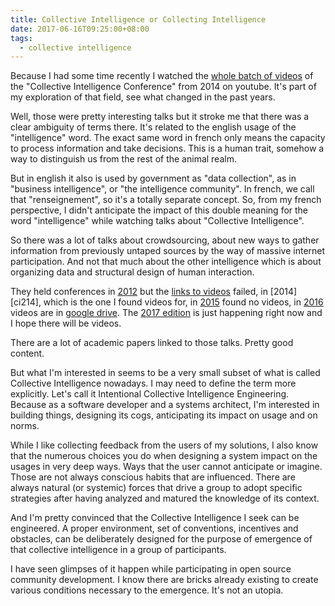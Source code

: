 ```yaml
---
title: Collective Intelligence or Collecting Intelligence
date: 2017-06-16T09:25:00+08:00
tags:
  - collective intelligence
---
```

Because I had some time recently I watched the [whole batch of videos][ci2014videos] of the 
"Collective Intelligence Conference" from 2014 on youtube. 
It's part of my exploration of that field, see what changed in the past years.

Well, those were pretty interesting talks but it stroke me that there was a clear ambiguity of terms there.
It's related to the english usage of the "intelligence" word. The exact same word in french only means the
capacity to process information and take decisions. This is a human trait, somehow a way to distinguish 
us from the rest of the animal realm.

But in english it also is used by government as "data collection", as in "business intelligence", or
"the intelligence community". In french, we call that "renseignement", so it's a totally separate concept.
So, from my french perspective, I didn't anticipate the impact of this double meaning for the word "intelligence"
while watching talks about "Collective Intelligence".

So there was a lot of talks about crowdsourcing, about new ways to gather information from previously 
untaped sources by the way of massive internet participation. And not that much about the other intelligence
which is about organizing data and structural design of human interaction.

They held conferences in [2012][ci2012] but the [links to videos][ci2012videos] failed, in [2014][ci214], 
which is the one I found videos for, in [2015][ci2015] found no videos, in [2016][ci2016] videos are in [google drive][ci2016videos]. 
The [2017 edition][ci2017] is just happening right now and I hope there will be videos.

There are a lot of academic papers linked to those talks. Pretty good content.

But what I'm interested in seems to be a very small subset of what is called Collective Intelligence nowadays.
I may need to define the term more explicitly. Let's call it Intentional Collective Intelligence Engineering.
Because as a software developer and a systems architect, I'm interested in building things, designing its cogs,
anticipating its impact on usage and on norms.

While I like collecting feedback from the users of my solutions, I also know that the numerous choices you do 
when designing a system impact on the usages in very deep ways. Ways that the user cannot anticipate or imagine.
Those are not always conscious habits that are influenced. There are always natural (or systemic) forces that 
drive a group to adopt specific strategies after having analyzed and matured the knowledge of its context.

And I'm pretty convinced that the Collective Intelligence I seek can be engineered. A proper environment, 
set of conventions, incentives and obstacles, can be deliberately designed for the purpose of emergence 
of that collective intelligence in a group of participants.

I have seen glimpses of it happen while participating in open source community development. I know there are bricks 
already existing to create various conditions necessary to the emergence. It's not an utopia.


[ci2012]: http://www.ci2012.org/
[ci2012videos]: http://cci.mit.edu/ci2012/plenaries/index.html
[ci2014]: http://collective.mech.northwestern.edu/?page_id=22
[ci2014videos]: https://www.youtube.com/user/ciconf2014
[ci2015]: https://sites.lsa.umich.edu/collectiveintelligence/
[ci2016]: https://sites.google.com/a/stern.nyu.edu/collective-intelligence-conference/home
[ci2016videos]: https://sites.google.com/a/stern.nyu.edu/collective-intelligence-conference/plenary-sessions
[ci2017]: http://collectiveintelligenceconference.org/
